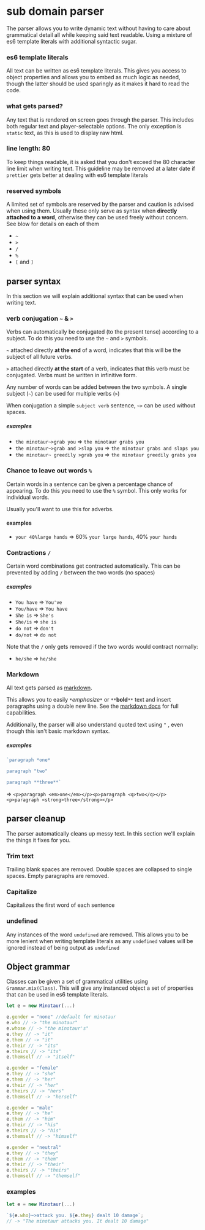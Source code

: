 # sub domain parser
The parser allows you to write dynamic text without having to care about grammatical detail all while keeping said text readable. Using a mixture of es6 template literals with additional syntactic sugar.

### es6 template literals
All text can be written as es6 template literals. This gives you access to object properties and allows you to embed as much logic as needed, though the latter should be used sparingly as it makes it hard to read the code.

### what gets parsed?
Any text that is rendered on screen goes through the parser. This includes both regular text and player-selectable options. The only exception is `static` text, as this is used to display raw html.

### line length: 80
To keep things readable, it is asked that you don't exceed the 80 character line limit when writing text. This guideline may be removed at a later date if `prettier` gets better at dealing with es6 template literals

### reserved symbols
A limited set of symbols are reserved by the parser and caution is advised when using them. Usually these only serve as syntax when **directly attached to a word**, otherwise they can be used freely without concern. See blow for details on each of them
* `~`
* `>`
* `/`
* `%`
* `[` and `]`

## parser syntax
In this section we will explain additional syntax that can be used when writing text.

### verb conjugation `~` & `>`
Verbs can automatically be conjugated (to the present tense) according to a subject. To do this you need to use the `~` and `>` symbols.

`~` attached directly **at the end** of a word, indicates that this will be the subject of all future verbs.

`>` attached directly **at the start** of a verb, indicates that this verb must be conjugated. Verbs must be written in infinitive form.

Any number of words can be added between the two symbols. A single subject (`~`) can be used for multiple verbs (`>`)

When conjugation a simple `subject verb` sentence, `~>` can be used without spaces.

##### examples
* `the minotaur~>grab you` => `the minotaur grabs you`
* `the minotaur~>grab and >slap you` => `the minotaur grabs and slaps you`
* `the minotaur~ greedily >grab you` => `the minotaur greedily grabs you`

### Chance to leave out words `%`
Certain words in a sentence can be given a percentage chance of appearing. To do this you need to use the `%` symbol. This only works for individual words.

Usually you'll want to use this for adverbs.

#### examples
* `your 40%large hands` => 60% `your large hands`, 40% `your hands`

### Contractions `/`
Certain word combinations get contracted automatically. This can be prevented by adding `/` between the two words (no spaces)


##### examples
* `You have` => `You've`
* `You/have` => `You have`
* `She is` => `She's`
* `She/is` => `she is`
* `do not` => `don't`
* `do/not` => `do not`

Note that the `/` only gets removed if the two words would contract normally:
* `he/she` => `he/she`

### Markdown
All text gets parsed as [markdown](https://github.com/adam-p/markdown-here/wiki/Markdown-Cheatsheet).

This allows you to easily `*`*emphasize*`*` or `**`**bold**`**` text and insert paragraphs using a double new line. See the [markdown docs](https://github.com/adam-p/markdown-here/wiki/Markdown-Cheatsheet) for full capabilities.

Additionally, the parser will also understand quoted text using `"` , even though this isn't basic markdown syntax.

##### examples
```js
`paragraph *one*

paragraph "two"

paragraph **three**`
```
=> `<p>paragraph <em>one</em></p><p>paragraph <q>two</q></p><p>paragraph <strong>three</strong></p>`

## parser cleanup
The parser automatically cleans up messy text. In this section we'll explain the things it fixes for you.

### Trim text
Trailing blank spaces are removed. Double spaces are collapsed to single spaces. Empty paragraphs are removed.

### Capitalize
Capitalizes the first word of each sentence

### undefined
Any instances of the word `undefined` are removed. This allows you to be more lenient when writing template literals as any `undefined` values will be ignored instead of being output as `undefined`

## Object grammar
Classes can be given a set of grammatical utilities using `Grammar.mix(Class)`. This will give any instanced object a set of properties that can be used in es6 template literals.

```js
let e = new Minotaur(...)

e.gender = "none" //default for minotaur
e.who // -> "the minotaur"
e.whose // -> "the minotaur's"
e.they // -> "it"
e.them // -> "it"
e.their // -> "its"
e.theirs // -> "its"
e.themself // -> "itself"

e.gender = "female"
e.they // -> "she"
e.them // -> "her"
e.their // -> "her"
e.theirs // -> "hers"
e.themself // -> "herself"

e.gender = "male"
e.they // -> "he"
e.them // -> "him"
e.their // -> "his"
e.theirs // -> "his"
e.themself // -> "himself"

e.gender = "neutral"
e.they // -> "they"
e.them // -> "them"
e.their // -> "their"
e.theirs // -> "theirs"
e.themself // -> "themself"
```

### examples
```js
let e = new Minotaur(...)

`${e.who}~>attack you. ${e.they} dealt 10 damage`;
// -> "The minotaur attacks you. It dealt 10 damage"
```